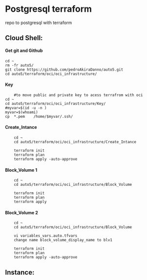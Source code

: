 # Postgresql terraform

repo to postgresql with terraform 





## Cloud Shell:

#### Get git and Github 
    cd ~
    rm -fr auto5/
    git clone https://github.com/pedroAkiraDanno/auto5.git
    cd auto5/terraform/oci/oci_infrastructure/

#### Key 
        #to move public and private key to acess terrafrom with oci 
    cd ~    
    cd auto5/terraform/oci/oci_infrastructure/Key/
    #myvar=$(id -u -n )
    myvar=$(whoami)
    cp  *.pem    /home/$myvar/.ssh/


#### Create_Intance
        cd ~   
        cd auto5/terraform/oci/oci_infrastructure/Create_Intance

        terraform init
        terraform plan
        terraform apply -auto-approve


#### Block_Volume 1 
        cd ~   
        cd auto5/terraform/oci/oci_infrastructure/Block_Volume

        terraform init
        terraform plan
        terraform apply 



#### Block_Volume 2
        cd ~   
        cd auto5/terraform/oci/oci_infrastructure/Block_Volume

        vi variables_vars.auto.tfvars 
        change name block_volume_display_name to blv1

        terraform init
        terraform plan
        terraform apply -auto-approve





## Instance:


